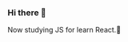 ### Hi there 👋

Now studying JS for learn React.🌱

<!--
**machdd365/machdd365** is a ✨ _special_ ✨ repository because its `README.md` (this file) appears on your GitHub profile.

Here are some ideas to get you started:

- 🔭 I’m currently working on ...
- 🌱 I’m currently learning ...
- 👯 I’m looking to collaborate on ...
- 🤔 I’m looking for help with ...
- 💬 Ask me about ...
- 📫 How to reach me: ...
- 😄 Pronouns: ...
- ⚡ Fun fact: ...
-->
<!-- [주석 내용] https://velog.io/@baeyuna97/Git-%EA%B9%83%ED%97%88%EB%B8%8C-%EC%9E%90%EA%B8%B0%EC%86%8C%EA%B0%9C-readme-%EA%BE%B8%EB%AF%B8%EA%B8%B0 -->
